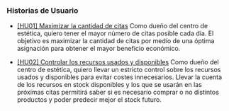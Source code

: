 ### Historias de Usuario

* [[HU01] Maximizar la cantidad de citas](https://github.com/Davidmd00/iv-DMD/issues/4 )
Como dueño del centro de estética, quiero tener el mayor número de citas posible cada día. El objetivo es maximizar la cantidad de citas por medio de una óptima asignación para obtener el mayor beneficio económico.


* [[HU02] Controlar los recursos usados y disponibles](https://github.com/Davidmd00/iv-DMD/issues/6) 
Como dueño del centro de estética, quiero llevar un estricto control sobre los recursos usados y disponibles para evitar costes innecesarios. Llevar la cuenta de los recursos en stock disponibles y los que se usarán en las próximas citas permitirá saber si es necesario comprar o no distintos productos y poder predecir mejor el stock futuro.

